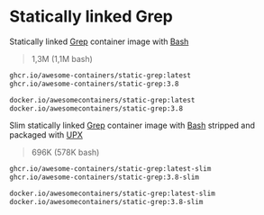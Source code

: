 # Statically linked Grep

Statically linked [Grep] container image with [Bash]

> 1,3M (1,1M bash)

```bash
ghcr.io/awesome-containers/static-grep:latest
ghcr.io/awesome-containers/static-grep:3.8

docker.io/awesomecontainers/static-grep:latest
docker.io/awesomecontainers/static-grep:3.8
```

Slim statically linked [Grep] container image with [Bash] stripped and
packaged with [UPX]

> 696K (578K bash)

```bash
ghcr.io/awesome-containers/static-grep:latest-slim
ghcr.io/awesome-containers/static-grep:3.8-slim

docker.io/awesomecontainers/static-grep:latest-slim
docker.io/awesomecontainers/static-grep:3.8-slim
```

[Grep]: https://www.gnu.org/software/grep/
[Bash]: https://github.com/awesome-containers/static-bash
[UPX]: https://upx.github.io/

<!--
```bash
image="localhost/${PWD##*/}"

podman build -t "$image:latest" .
podman build -t "$image:latest-slim" -f Containerfile-slim \
  --build-arg STATIC_GREP_IMAGE="$image" \
  --build-arg STATIC_GREP_VERSION=latest --no-cache .

echo "$image:latest"
podman inspect "$image:latest" | jq '.[].Size' | numfmt --to=iec
echo "$image:latest-slim"
podman inspect "$image:latest-slim" | jq '.[].Size' | numfmt --to=iec

```
-->
